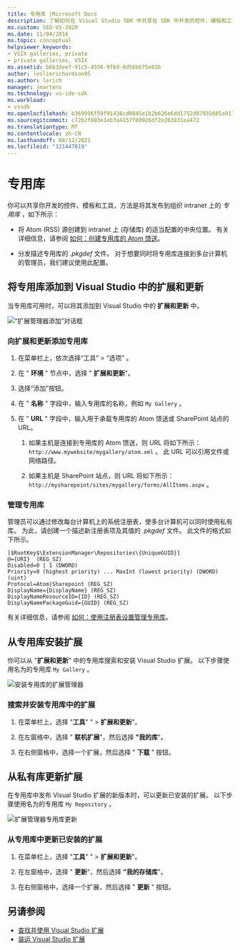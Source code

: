 ```yaml
---
title: 专用库 |Microsoft Docs
description: 了解如何在 Visual Studio SDK 中共享在 SDK 中开发的控件、模板和工具，只需要将其发布到专用库即可。
ms.custom: SEO-VS-2020
ms.date: 11/04/2016
ms.topic: conceptual
helpviewer_keywords:
- VSIX galleries, private
- private galleries, VSIX
ms.assetid: b6b3dee7-91c5-4556-9f69-0d56b675e83b
author: leslierichardson95
ms.author: lerich
manager: jmartens
ms.technology: vs-ide-sdk
ms.workload:
- vssdk
ms.openlocfilehash: b369996f59f91416cd0845e1b2b626e6dd1752d07935685a917589c382647c12
ms.sourcegitcommit: c72b2f603e1eb3a4157f00926df2e263831ea472
ms.translationtype: MT
ms.contentlocale: zh-CN
ms.lasthandoff: 08/12/2021
ms.locfileid: "121447819"
---
```

# <a name="private-galleries"></a>专用库
你可以共享你开发的控件、模板和工具，方法是将其发布到组织 intranet 上的 *专用库* ，如下所示：

- 将 Atom (RSS) 源创建到 intranet 上 (存储库) 的适当配置的中央位置。 有关详细信息，请参阅 [如何：创建专用库的 Atom 馈送](../extensibility/how-to-create-an-atom-feed-for-a-private-gallery.md)。

- 分发描述专用库的 *.pkgdef* 文件。 对于想要同时将专用库连接到多台计算机的管理员，我们建议使用此配置。

## <a name="add-a-private-gallery-to-extensions-and-updates-in-visual-studio"></a>将专用库添加到 Visual Studio 中的扩展和更新
 当专用库可用时，可以将其添加到 Visual Studio 中的 **扩展和更新** 中。

 ![“扩展管理器添加”对话框](../extensibility/media/em_adddialog.png "EM_AddDialog")

### <a name="to-add-a-private-gallery-to-extensions-and-updates"></a>向扩展和更新添加专用库

1. 在菜单栏上，依次选择“工具” > “选项” 。

2. 在 " **环境** " 节点中，选择 " **扩展和更新**"。

3. 选择“添加”按钮。

4. 在 " **名称** " 字段中，输入专用库的名称，例如 `My Gallery` 。

5. 在 " **URL** " 字段中，输入用于承载专用库的 Atom 馈送或 SharePoint 站点的 URL。

    1. 如果主机是连接到专用库的 Atom 馈送，则 URL 将如下所示： `http://www.mywebsite/mygallery/atom.xml` 。  此 URL 可以引用文件或网络路径。

    2. 如果主机是 SharePoint 站点，则 URL 将如下所示： `http://mysharepoint/sites/mygallery/forms/AllItems.aspx` 。

### <a name="manage-private-galleries"></a>管理专用库
 管理员可以通过修改每台计算机上的系统注册表，使多台计算机可以同时使用私有库。 为此，请创建一个描述新注册表项及其值的 *.pkgdef* 文件。  此文件的格式如下所示。

```
[$RootKey$\ExtensionManager\Repositories\{UniqueGUID}]
@={URI}  (REG_SZ)
Disabled=0 | 1 (DWORD)
Priority=0 (highest priority) ... MaxInt (lowest priority) (DWORD) (uint)
Protocol=Atom|Sharepoint (REG_SZ)
DisplayName={DisplayName} (REG_SZ)
DisplayNameResourceID={ID} (REG_SZ)
DisplayNamePackageGuid={GUID} (REG_SZ)

```

 有关详细信息，请参阅 [如何：使用注册表设置管理专用库](../extensibility/how-to-manage-a-private-gallery-by-using-registry-settings.md)。

## <a name="install-extensions-from-a-private-gallery"></a>从专用库安装扩展
 你可以从 "**扩展和更新**" 中的专用库搜索和安装 Visual Studio 扩展。 以下步骤使用名为的专用库 `My Gallery` 。

 ![安装专用库的扩展管理器](../extensibility/media/em_.png "EM_")

### <a name="to-search-for-and-install-extensions-from-a-private-gallery"></a>搜索并安装专用库中的扩展

1. 在菜单栏上，选择 "**工具**" "  >  **扩展和更新**"。

2. 在左窗格中，选择 " **联机扩展**"，然后选择 **"我的库**"。

3. 在右侧窗格中，选择一个扩展，然后选择 " **下载** " 按钮。

## <a name="update-extensions-from-a-private-gallery"></a>从私有库更新扩展
 在专用库中发布 Visual Studio 扩展的新版本时，可以更新已安装的扩展。 以下步骤使用名为的专用库 `My Repository` 。

 ![扩展管理器专用库更新](../extensibility/media/em_update.png "EM_Update")

### <a name="to-update-an-installed-extension-from-a-private-gallery"></a>从专用库中更新已安装的扩展

1. 在菜单栏上，选择 "**工具**" "  >  **扩展和更新**"。

2. 在左窗格中，选择 " **更新**"，然后选择 **"我的存储库**"。

3. 在右侧窗格中，选择一个扩展，然后选择 " **更新** " 按钮。

## <a name="see-also"></a>另请参阅
- [查找并使用 Visual Studio 扩展](../ide/finding-and-using-visual-studio-extensions.md)
- [装运 Visual Studio 扩展](../extensibility/shipping-visual-studio-extensions.md)
